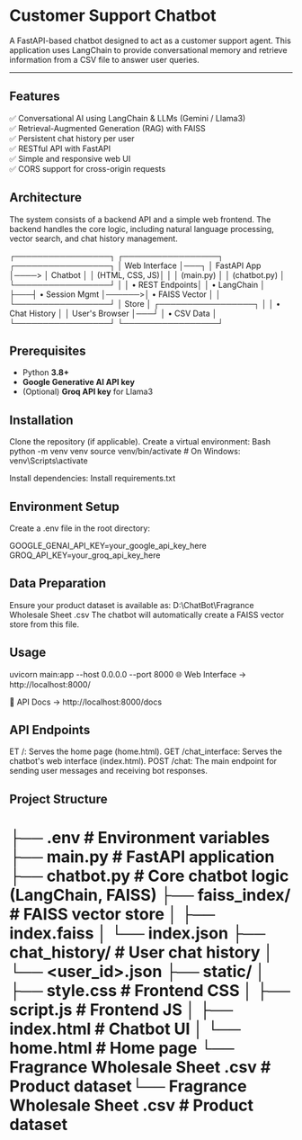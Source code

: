 
#  Customer Support Chatbot  
 A FastAPI-based chatbot designed to act as a customer support agent. This application uses LangChain to provide conversational memory and retrieve information from a CSV file to answer user queries.  

---

## Features  

✅ Conversational AI using LangChain & LLMs (Gemini / Llama3)  
✅ Retrieval-Augmented Generation (RAG) with FAISS  
✅ Persistent chat history per user  
✅ RESTful API with FastAPI  
✅ Simple and responsive web UI  
✅ CORS support for cross-origin requests  

## Architecture  

The system consists of a backend API and a simple web frontend. The backend handles the core logic, including natural language processing, vector search, and chat history management.

┌─────────────────┐       ┌─────────────────┐       ┌─────────────────┐
│  Web Interface  │───┐   │   FastAPI App   │────>  │    Chatbot      │
│  (HTML, CSS, JS)│   │   │ (main.py)       │       │    (chatbot.py) │
└─────────────────┘   │   │ • REST Endpoints│       │ • LangChain     │
                      ├───┤ • Session Mgmt  │──────>│ • FAISS Vector  │
                      │   └─────────────────┘       │    Store        │
┌─────────────────┐   │                             │ • Chat History  │
│  User's Browser │───┘                             │ • CSV Data      │
└─────────────────┘                                 └─────────────────┘

## Prerequisites  

- Python **3.8+**  
- **Google Generative AI API key**  
- (Optional) **Groq API key** for Llama3  


## Installation  

Clone the repository (if applicable).
Create a virtual environment:
Bash
python -m venv venv
source venv/bin/activate  # On Windows: venv\Scripts\activate


Install dependencies:
Install requirements.txt

## Environment Setup
Create a .env file in the root directory:

GOOGLE_GENAI_API_KEY=your_google_api_key_here
GROQ_API_KEY=your_groq_api_key_here

## Data Preparation
Ensure your product dataset is available as:
D:\ChatBot\Fragrance Wholesale Sheet .csv
The chatbot will automatically create a FAISS vector store from this file.

## Usage

uvicorn main:app --host 0.0.0.0 --port 8000
🌐 Web Interface → http://localhost:8000/

📖 API Docs → http://localhost:8000/docs

## API Endpoints

ET /: Serves the home page (home.html).
GET /chat_interface: Serves the chatbot's web interface (index.html).
POST /chat: The main endpoint for sending user messages and receiving bot responses.


## Project Structure

├── .env                         # Environment variables
├── main.py                      # FastAPI application
├── chatbot.py                   # Core chatbot logic (LangChain, FAISS)
├── faiss_index/                 # FAISS vector store
│   ├── index.faiss
│   └── index.json
├── chat_history/                # User chat history
│   └── <user_id>.json
├── static/
│   ├── style.css                # Frontend CSS
│   ├── script.js                # Frontend JS
│   ├── index.html               # Chatbot UI
│   └── home.html                # Home page
└── Fragrance Wholesale Sheet .csv  # Product dataset└── Fragrance Wholesale Sheet .csv  # Product dataset
=======
